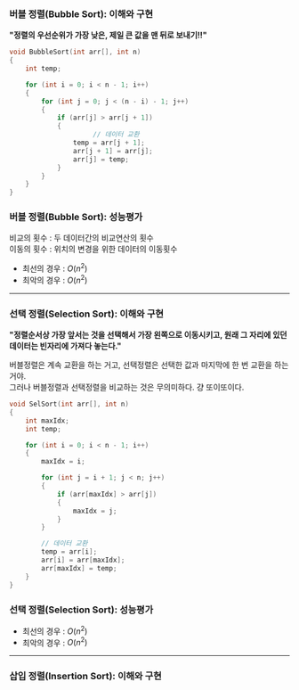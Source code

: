 ### 버블 정렬(Bubble Sort): 이해와 구현

**"정렬의 우선순위가 가장 낮은, 제일 큰 값을 맨 뒤로 보내기!!"**

```c
void BubbleSort(int arr[], int n)
{
	int temp;

	for (int i = 0; i < n - 1; i++)
	{
		for (int j = 0; j < (n - i) - 1; j++)
		{
			if (arr[j] > arr[j + 1])
			{
       				 // 데이터 교환
				temp = arr[j + 1];
				arr[j + 1] = arr[j];
				arr[j] = temp;
			}
		}
	}
}
```

### 버블 정렬(Bubble Sort): 성능평가

비교의 횟수  :  두 데이터간의 비교연산의 횟수 <br>
이동의 횟수  :  위치의 변경을 위한 데이터의 이동횟수

* 최선의 경우 : $O(n^2)$
* 최악의 경우 : $O(n^2)$

---

### 선택 정렬(Selection Sort): 이해와 구현

**"정렬순서상 가장 앞서는 것을 선택해서 가장 왼쪽으로 이동시키고, 원래 그 자리에 있던 데이터는 빈자리에 가져다 놓는다."**

버블정렬은 계속 교환을 하는 거고, 선택정렬은 선택한 값과 마지막에 한 번 교환을 하는 거야. <br>
그러나 버블정렬과 선택정렬을 비교하는 것은 무의미하다. 걍 또이또이다.

```c
void SelSort(int arr[], int n)
{
	int maxIdx;
	int temp;

	for (int i = 0; i < n - 1; i++)
	{
		maxIdx = i;

		for (int j = i + 1; j < n; j++)
		{
			if (arr[maxIdx] > arr[j])
			{
				maxIdx = j;
			}
		}

		// 데이터 교환
		temp = arr[i];
		arr[i] = arr[maxIdx];
		arr[maxIdx] = temp;
	}
}
```

### 선택 정렬(Selection Sort): 성능평가

* 최선의 경우 : $O(n^2)$
* 최악의 경우 : $O(n^2)$

---

### 삽입 정렬(Insertion Sort): 이해와 구현









